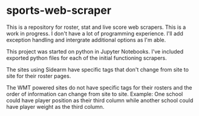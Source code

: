 # sports-web-scraper
This is a repository for roster, stat and live score web scrapers. This is a work in progress. I don't have a lot of programming experience. I'll add exception handling and intergrate additional options as I'm able.

This project was started on python in Jupyter Notebooks. I've included exported python files for each of the initial functioning scrapers.

The sites using Sidearm have specific tags that don't change from site to site for their roster pages.

The WMT powered sites do not have specific tags for their rosters and the order of information can change from site to site. Example: One school could have player position as their third column while another school could have player weight as the third column.
